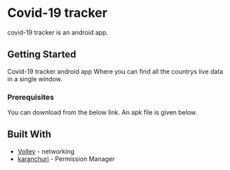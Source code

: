 # Covid-19 tracker

covid-19 tracker is an android app.

## Getting Started

Covid-19 tracker android app Where you can find all the countrys live data in a single window. 


### Prerequisites

You can download from the below link. An apk file is given below.

## Built With

* [Volley](https://developer.android.com/training/volley) - networking 
* [karanchuri](https://github.com/karanchuri/PermissionManager) - Permission Manager

